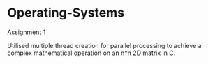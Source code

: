 # Operating-Systems
Assignment 1

Utilised multiple thread creation for parallel processing to achieve a complex mathematical operation on an n*n 2D matrix in C.
